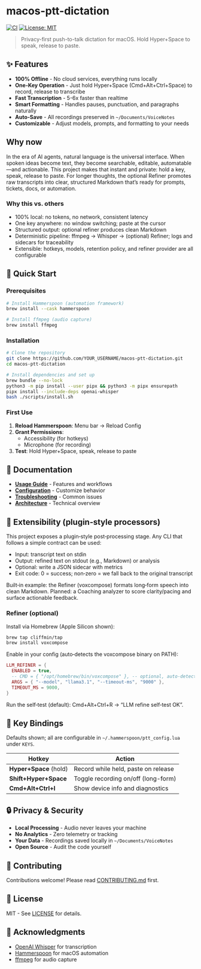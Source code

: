 # macos-ptt-dictation

[![CI](https://github.com/cliffmin/macos-ptt-dictation/actions/workflows/ci.yml/badge.svg)](https://github.com/cliffmin/macos-ptt-dictation/actions/workflows/ci.yml) [![License: MIT](https://img.shields.io/badge/License-MIT-yellow.svg)](LICENSE)

> Privacy-first push-to-talk dictation for macOS. Hold Hyper+Space to speak, release to paste.

## ✨ Features

- **100% Offline** - No cloud services, everything runs locally
- **One-Key Operation** - Just hold Hyper+Space (Cmd+Alt+Ctrl+Space) to record, release to transcribe
- **Fast Transcription** - 5-6x faster than realtime
- **Smart Formatting** - Handles pauses, punctuation, and paragraphs naturally
- **Auto-Save** - All recordings preserved in `~/Documents/VoiceNotes`
- **Customizable** - Adjust models, prompts, and formatting to your needs

## Why now

In the era of AI agents, natural language is the universal interface. When spoken ideas become text, they become searchable, editable, automatable—and actionable. This project makes that instant and private: hold a key, speak, release to paste. For longer thoughts, the optional Refiner promotes raw transcripts into clear, structured Markdown that’s ready for prompts, tickets, docs, or automation.

### Why this vs. others
- 100% local: no tokens, no network, consistent latency
- One key anywhere: no window switching; paste at the cursor
- Structured output: optional refiner produces clean Markdown
- Deterministic pipeline: ffmpeg → Whisper → (optional) Refiner; logs and sidecars for traceability
- Extensible: hotkeys, models, retention policy, and refiner provider are all configurable

## 🚀 Quick Start

### Prerequisites
```bash
# Install Hammerspoon (automation framework)
brew install --cask hammerspoon

# Install ffmpeg (audio capture)
brew install ffmpeg
```

### Installation
```bash
# Clone the repository
git clone https://github.com/YOUR_USERNAME/macos-ptt-dictation.git
cd macos-ptt-dictation

# Install dependencies and set up
brew bundle --no-lock
python3 -m pip install --user pipx && python3 -m pipx ensurepath
pipx install --include-deps openai-whisper
bash ./scripts/install.sh
```

### First Use
1. **Reload Hammerspoon**: Menu bar → Reload Config
2. **Grant Permissions**: 
   - Accessibility (for hotkeys)
   - Microphone (for recording)
3. **Test**: Hold Hyper+Space, speak, release to paste

## 📖 Documentation

- [**Usage Guide**](docs/USAGE.md) - Features and workflows
- [**Configuration**](docs/CONFIG.md) - Customize behavior
- [**Troubleshooting**](docs/TROUBLESHOOTING.md) - Common issues
- [**Architecture**](docs/ARCHITECTURE.md) - Technical overview

## 🧩 Extensibility (plugin‑style processors)

This project exposes a plugin‑style post‑processing stage. Any CLI that follows a simple contract can be used:
- Input: transcript text on stdin
- Output: refined text on stdout (e.g., Markdown) or analysis
- Optional: write a JSON sidecar with metrics
- Exit code: 0 = success; non‑zero = we fall back to the original transcript

Built‑in example: the Refiner (voxcompose) formats long‑form speech into clean Markdown. Planned: a Coaching analyzer to score clarity/pacing and surface actionable feedback.

### Refiner (optional)
Install via Homebrew (Apple Silicon shown):
```bash
brew tap cliffmin/tap
brew install voxcompose
```
Enable in your config (auto‑detects the voxcompose binary on PATH):
```lua
LLM_REFINER = {
  ENABLED = true,
  -- CMD = { "/opt/homebrew/bin/voxcompose" }, -- optional, auto‑detected if omitted
  ARGS = { "--model", "llama3.1", "--timeout-ms", "9000" },
  TIMEOUT_MS = 9000,
}
```
Run the self‑test (default): Cmd+Alt+Ctrl+R → “LLM refine self‑test OK”.

## 🎯 Key Bindings

Defaults shown; all are configurable in `~/.hammerspoon/ptt_config.lua` under `KEYS`.

| Hotkey | Action |
|--------|--------|
| **Hyper+Space** (hold) | Record while held, paste on release |
| **Shift+Hyper+Space** | Toggle recording on/off (long-form) |
| **Cmd+Alt+Ctrl+I** | Show device info and diagnostics |

## 🔒 Privacy & Security

- **Local Processing** - Audio never leaves your machine
- **No Analytics** - Zero telemetry or tracking
- **Your Data** - Recordings saved locally in `~/Documents/VoiceNotes`
- **Open Source** - Audit the code yourself

## 🤝 Contributing

Contributions welcome! Please read [CONTRIBUTING.md](CONTRIBUTING.md) first.

## 📄 License

MIT - See [LICENSE](LICENSE) for details.

## 🙏 Acknowledgments

- [OpenAI Whisper](https://github.com/openai/whisper) for transcription
- [Hammerspoon](https://www.hammerspoon.org/) for macOS automation
- [ffmpeg](https://ffmpeg.org/) for audio capture
